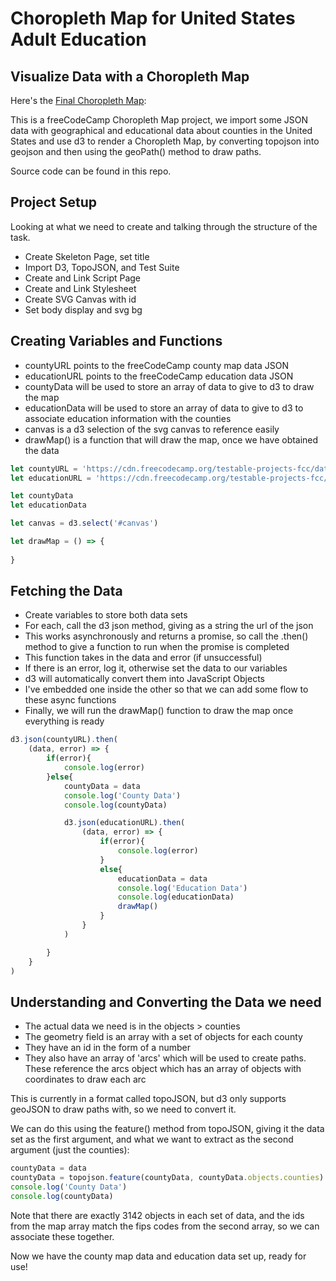 # Choropleth Map for United States Adult Education

## Visualize Data with a Choropleth Map

Here's the [Final Choropleth Map](https://sarvade.github.io/Choropleth-Map/):


This is a freeCodeCamp Choropleth Map project, we import some JSON data with geographical and educational data about counties in the United States and use d3 to render a Choropleth Map, by converting topojson into geojson and then using the geoPath() method to draw paths.

Source code can be found in this repo.


## Project Setup

Looking at what we need to create and talking through the structure of the task.

- Create Skeleton Page, set title
- Import D3, TopoJSON, and Test Suite
- Create and Link Script Page
- Create and Link Stylesheet
- Create SVG Canvas with id
- Set body display and svg bg

## Creating Variables and Functions

- countyURL points to the freeCodeCamp county map data JSON
- educationURL points to the freeCodeCamp education data JSON
- countyData will be used to store an array of data to give to d3 to draw the map
- educationData will be used to store an array of data to give to d3 to associate education information with the counties
- canvas is a d3 selection of the svg canvas to reference easily
- drawMap() is a function that will draw the map, once we have obtained the data


```jsx
let countyURL = 'https://cdn.freecodecamp.org/testable-projects-fcc/data/choropleth_map/counties.json'
let educationURL = 'https://cdn.freecodecamp.org/testable-projects-fcc/data/choropleth_map/for_user_education.json'

let countyData
let educationData

let canvas = d3.select('#canvas')

let drawMap = () => {
 
}
```

## Fetching the Data

- Create variables to store both data sets
- For each, call the d3 json method, giving as a string the url of the json
- This works asynchronously and returns a promise, so call the .then() method to give a function to run when the promise is completed
- This function takes in the data and error (if unsuccessful)
- If there is an error, log it, otherwise set the data to our variables
- d3 will automatically convert them into JavaScript Objects
- I've embedded one inside the other so that we can add some flow to these async functions
- Finally, we will run the drawMap() function to draw the map once everything is ready

```jsx
d3.json(countyURL).then(
    (data, error) => {
        if(error){
            console.log(error)
        }else{
            countyData = data
            console.log('County Data')
            console.log(countyData)

            d3.json(educationURL).then(
                (data, error) => {
                    if(error){
                        console.log(error)
                    }
                    else{
                        educationData = data
                        console.log('Education Data')
                        console.log(educationData)
                        drawMap()
                    }
                }
            )

        }
    }
)
```
## Understanding and Converting the Data we need

- The actual data we need is in the objects > counties
- The geometry field is an array with a set of objects for each county
- They have an id in the form of a number
- They also have an array of 'arcs' which will be used to create paths. These reference the arcs object which has an array of objects with coordinates to draw each arc

This is currently in a format called topoJSON, but d3 only supports geoJSON to draw paths with, so we need to convert it.

We can do this using the feature() method from topoJSON, giving it the data set as the first argument, and what we want to extract as the second argument (just the counties):

```jsx
countyData = data
countyData = topojson.feature(countyData, countyData.objects.counties)
console.log('County Data')
console.log(countyData)
```

Note that there are exactly 3142 objects in each set of data, and the ids from the map array match the fips codes from the second array, so we can associate these together.

Now we have the county map data and education data set up, ready for use!









